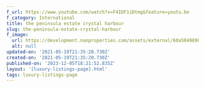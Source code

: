 ```yaml
---
f_url: https://www.youtube.com/watch?v=F4IDF1iDtmg&feature=youtu.be
f_category: International
title: the peninsula estate crystal harbour
slug: the-peninsula-estate-crystal-harbour
f_image:
  url: https://development.nanproperties.com/assets/external/60a5849890dcf1eedc4738ee_02.jpeg
  alt: null
updated-on: '2021-05-19T21:35:20.730Z'
created-on: '2021-05-19T21:35:20.730Z'
published-on: '2023-12-05T18:21:52.835Z'
layout: '[luxury-listings-page].html'
tags: luxury-listings-page
---
```



